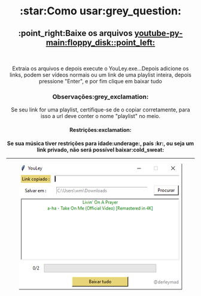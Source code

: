 
<h1 align="center">:star:Como usar:grey_question:</h1>
 
<h2 align="center">:point_right:Baixe os arquivos <a href="https://github.com/derleymad/youtube-py/archive/refs/heads/main.zip">youtube-py-main:floppy_disk::point_left:</a></h2>
<br>
<p align="center">Extraia os arquivos e depois execute o YouLey.exe...Depois adicione os links, podem ser vídeos normais ou um link de uma playlist inteira, depois pressione "Enter", e por fim clique em baixar tudo</p>
<h3 align="center">Observações:grey_exclamation:</h3>
<p align="center">Se seu link for uma playlist, certifique-se de o copiar corretamente, para isso a url deve conter o nome "playlist" no meio.</p>
<h4 align="center">Restrições:exclamation:<h4>
 <p align="center">Se sua música tiver restrições para idade:underage:, país :kr:, ou seja um link privado, não será possível baixar:cold_sweat:</p>
<hr>
<div align="center">
  <img src="assets/images/demo.PNG">
</div>
